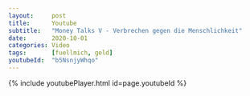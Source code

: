 ```yaml
---
layout:     post
title:      Youtube
subtitle:   "Money Talks V - Verbrechen gegen die Menschlichkeit"
date:       2020-10-01
categories: Video
tags:       [fuellmich, geld]
youtubeId:  "b5NsnjyWhqo"
---
```


{% include youtubePlayer.html id=page.youtubeId %}
